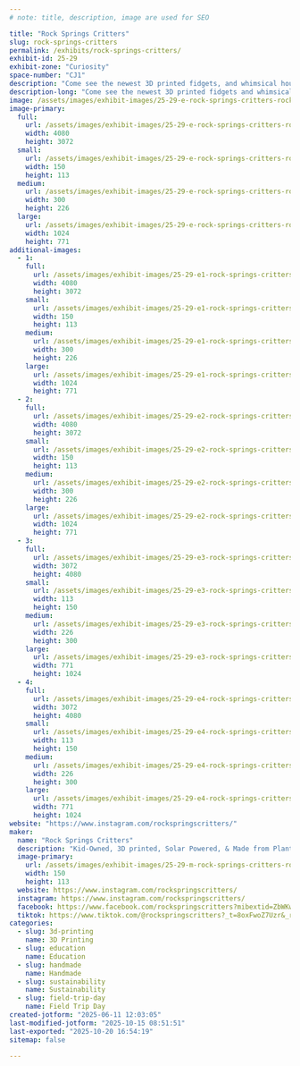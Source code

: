 ```yaml
---
# note: title, description, image are used for SEO

title: "Rock Springs Critters"
slug: rock-springs-critters
permalink: /exhibits/rock-springs-critters/
exhibit-id: 25-29
exhibit-zone: "Curiosity"
space-number: "CJ1"
description: "Come see the newest 3D printed fidgets, and whimsical household hacks by Rock Springs Critters!"
description-long: "Come see the newest 3D printed fidgets and whimsical and innovative household hacks by Rock Springs Critters! No purchase necessary to come play with these cute animals and plants made by kids, with solar-power, and plant-derived PLA filament."
image: /assets/images/exhibit-images/25-29-e-rock-springs-critters-rock-springs-critters-2025-4955-300x226.jpg
image-primary: 
  full:
    url: /assets/images/exhibit-images/25-29-e-rock-springs-critters-rock-springs-critters-2025-4955-full.jpg
    width: 4080
    height: 3072
  small:
    url: /assets/images/exhibit-images/25-29-e-rock-springs-critters-rock-springs-critters-2025-4955-150x113.jpg
    width: 150
    height: 113
  medium:
    url: /assets/images/exhibit-images/25-29-e-rock-springs-critters-rock-springs-critters-2025-4955-300x226.jpg
    width: 300
    height: 226
  large:
    url: /assets/images/exhibit-images/25-29-e-rock-springs-critters-rock-springs-critters-2025-4955-1024x771.jpg
    width: 1024
    height: 771
additional-images: 
  - 1:
    full:
      url: /assets/images/exhibit-images/25-29-e1-rock-springs-critters-pxl-20250625-025446577-full.jpg
      width: 4080
      height: 3072
    small:
      url: /assets/images/exhibit-images/25-29-e1-rock-springs-critters-pxl-20250625-025446577-150x113.jpg
      width: 150
      height: 113
    medium:
      url: /assets/images/exhibit-images/25-29-e1-rock-springs-critters-pxl-20250625-025446577-300x226.jpg
      width: 300
      height: 226
    large:
      url: /assets/images/exhibit-images/25-29-e1-rock-springs-critters-pxl-20250625-025446577-1024x771.jpg
      width: 1024
      height: 771
  - 2:
    full:
      url: /assets/images/exhibit-images/25-29-e2-rock-springs-critters-pxl-20250625-024229615-full.jpg
      width: 4080
      height: 3072
    small:
      url: /assets/images/exhibit-images/25-29-e2-rock-springs-critters-pxl-20250625-024229615-150x113.jpg
      width: 150
      height: 113
    medium:
      url: /assets/images/exhibit-images/25-29-e2-rock-springs-critters-pxl-20250625-024229615-300x226.jpg
      width: 300
      height: 226
    large:
      url: /assets/images/exhibit-images/25-29-e2-rock-springs-critters-pxl-20250625-024229615-1024x771.jpg
      width: 1024
      height: 771
  - 3:
    full:
      url: /assets/images/exhibit-images/25-29-e3-rock-springs-critters-1000047736-full.jpg
      width: 3072
      height: 4080
    small:
      url: /assets/images/exhibit-images/25-29-e3-rock-springs-critters-1000047736-113x150.jpg
      width: 113
      height: 150
    medium:
      url: /assets/images/exhibit-images/25-29-e3-rock-springs-critters-1000047736-226x300.jpg
      width: 226
      height: 300
    large:
      url: /assets/images/exhibit-images/25-29-e3-rock-springs-critters-1000047736-771x1024.jpg
      width: 771
      height: 1024
  - 4:
    full:
      url: /assets/images/exhibit-images/25-29-e4-rock-springs-critters-1000046493-full.jpg
      width: 3072
      height: 4080
    small:
      url: /assets/images/exhibit-images/25-29-e4-rock-springs-critters-1000046493-113x150.jpg
      width: 113
      height: 150
    medium:
      url: /assets/images/exhibit-images/25-29-e4-rock-springs-critters-1000046493-226x300.jpg
      width: 226
      height: 300
    large:
      url: /assets/images/exhibit-images/25-29-e4-rock-springs-critters-1000046493-771x1024.jpg
      width: 771
      height: 1024
website: "https://www.instagram.com/rockspringscritters/"
maker: 
  name: "Rock Springs Critters"
  description: "Kid-Owned, 3D printed, Solar Powered, & Made from Plants! The Rock Springs Critters print the cutest and fun fidgety animals and new innovative and whimsical household builds!"
  image-primary:
    url: /assets/images/exhibit-images/25-29-m-rock-springs-critters-rock-springs-critters-2025-300x226.jpg
    width: 150
    height: 113
  website: https://www.instagram.com/rockspringscritters/
  instagram: https://www.instagram.com/rockspringscritters/
  facebook: https://www.facebook.com/rockspringscritters?mibextid=ZbWKwL
  tiktok: https://www.tiktok.com/@rockspringscritters?_t=8oxFwoZ7Uzr&_r=1
categories: 
  - slug: 3d-printing
    name: 3D Printing
  - slug: education
    name: Education
  - slug: handmade
    name: Handmade
  - slug: sustainability
    name: Sustainability
  - slug: field-trip-day
    name: Field Trip Day
created-jotform: "2025-06-11 12:03:05"
last-modified-jotform: "2025-10-15 08:51:51"
last-exported: "2025-10-20 16:54:19"
sitemap: false

---
```

